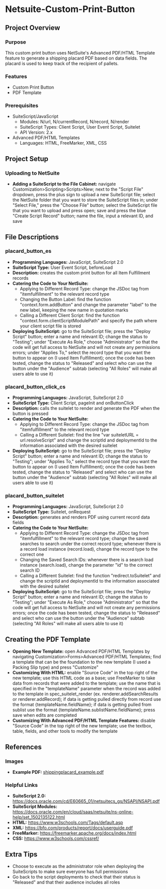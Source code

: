 # Netsuite-Custom-Print-Button
## Project Overview
### Purpose
This custom print button uses NetSuite's Advanced PDF/HTML Template feature to generate a shipping placard PDF based on data fields. The placard is used to keep track of the recipient of pallets.
### Features
- Custom Print Button
- PDF Template
### Prerequisites
- SuiteScript/JavaScript
  - Modules: N/url, N/currentRecord, N/record, N/render
  - SuiteScript Types: Client Script, User Event Script, Suitelet
  - API Version: 2.x
- Advanced PDF/HTML Templates
  - Languages: HTML, FreeMarker, XML, CSS
## Project Setup
### Uploading to NetSuite
- **Adding a SuiteScript to the File Cabinet:** navigate Customization>Scripting>Scripts>New; next to the "Script File" dropdown, press the plus sign to upload a new SuiteScript file; select the NetSuite folder that you want to store the SuiteScript files in; under "Select File," press the "Choose File" button; select the SuiteScript file that you want to upload and press open; save and press the blue "Create Script Record" button; name the file, input a relevant ID, and save
## File Descriptions
### placard_button_es
- **Programming Languages:** JavaScript, SuiteScript 2.0
- **SuiteScript Type:** User Event Script, beforeLoad
- **Description:** creates the custom print button for all Item Fulfillment records
- **Catering the Code to Your NetSuite:**
    - Applying to Different Record Type: change the JSDoc tag from "itemfulfillment" to the relevant record type
    - Changing the Button Label: find the function "context.form.addButton" and change the parameter "label" to the new label, keeping the new name in quotation marks
    - Calling a Different Client Script: find the function "context.form.clientScriptModulePath" and specify the path where your client script file is stored
- **Deploying SuiteScript:** go to the SuiteScript file; press the "Deploy Script" button; enter a name and relevant ID; change the status to "Testing"; under "Execute As Role," choose "Administrator" so that the code will get full access to NetSuite and will not create any permissions errors; under "Applies To," select the record type that you want the button to appear on (I used Item Fulfillment); once the code has been tested, change the status to "Released" and select who can use the button under the "Audience" subtab (selecting "All Roles" will make all users able to use it)
### placard_button_click_cs
- **Programming Languages:** JavaScript, SuiteScript 2.0
- **SuiteScript Type:** Client Script, pageInit and onButtonClick
- **Description:** calls the suitelet to render and generate the PDF when the button is pressed
- **Catering the Code to Your NetSuite:**
    - Applying to Different Record Type: change the JSDoc tag from "itemfulfillment" to the relevant record type
    - Calling a Different Suitelet: find the line "var suiteletURL = url.resolveScript" and change the scriptId and deploymentId to the information associated with the desired suitelet
- **Deploying SuiteScript:** go to the SuiteScript file; press the "Deploy Script" button; enter a name and relevant ID; change the status to "Testing"; under "Applies To," select the record type that you want the button to appear on (I used Item Fulfillment); once the code has been tested, change the status to "Released" and select who can use the button under the "Audience" subtab (selecting "All Roles" will make all users able to use it)
### placard_button_suitelet
- **Programming Languages:** JavaScript, SuiteScript 2.0
- **SuiteScript Type:** Suitelet, onRequest
- **Description:** generates and renders PDF using current record data fields
- **Catering the Code to Your NetSuite:**
    - Applying to Different Record Type: change the JSDoc tag from "itemfulfillment" to the relevant record type; change the saved searches to search under the correct record type; whenever there is a record load instance (record.load), change the record type to the correct one
    - Changing the Saved Search IDs: whenever there is a search load instance (search.load), change the parameter "id" to the correct search ID
    - Calling a Different Suitelet: find the function "redirect.toSuitelet" and change the scriptId and deploymentId to the information associated with the desired suitelet
- **Deploying SuiteScript:** go to the SuiteScript file; press the "Deploy Script" button; enter a name and relevant ID; change the status to "Testing"; under "Execute As Role," choose "Administrator" so that the code will get full access to NetSuite and will not create any permissions errors; once the code has been tested, change the status to "Released" and select who can use the button under the "Audience" subtab (selecting "All Roles" will make all users able to use it)
## Creating the PDF Template
- **Opening New Template:** open Advanced PDF/HTML Templates by navigating Customization>Forms>Advanced PDF/HTML Templates; find a template that can be the foundation to the new template (I used a Packing Slip type) and press "Customize"
- **Customizing With HTML:** enable "Source Code" in the top right of the new template; use this HTML code as a base; use FreeMarker to take data from records that were added to the template; use the name that is specified in the "templateName" parameter when the record was added to the template in spec_suitelet_render (ex. renderer.addSearchResults or renderer.addRecord); if data is getting pulled directly from record use the format {templateName.fieldName}; if data is getting pulled from sublist use the format {templateName.sublistName.fieldName}; press save when edits are completed
- **Customizing With Advanced PDF/HTML Template Features:** disable "Source Code" in the top right of the new template; use the textbox, table, fields, and other tools to modify the template
## References
### Images
- **Example PDF:** [shippingplacard_example.pdf](https://github.com/elizabethpursell/Netsuite-Custom-Print-Button/files/9203264/shippingplacard_example.pdf)
### Helpful Links
- **SuiteScript 2.0:** https://docs.oracle.com/cd/E60665_01/netsuitecs_gs/NSAPI/NSAPI.pdf
- **SuiteScript Modules:** https://docs.oracle.com/en/cloud/saas/netsuite/ns-online-help/set_1502135122.html
- **HTML:** https://www.w3schools.com/Tags/default.asp
- **XML:** https://bfo.com/products/report/docs/userguide.pdf
- **FreeMarker:** https://freemarker.apache.org/docs/index.html
- **CSS:** https://www.w3schools.com/cssref/
## Extra Tips
- Choose to execute as the administrator role when deploying the SuiteScripts to make sure everyone has full permissions
- Go back to the script deployments to check that their status is "Released" and that their audience includes all roles
